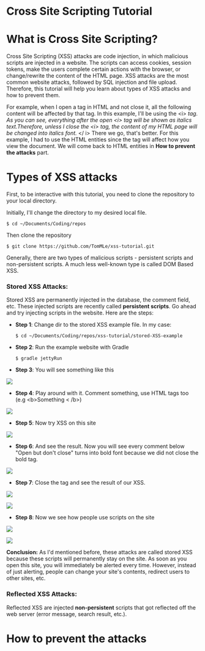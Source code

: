 # Cross Site Scripting Tutorial

# What is Cross Site Scripting?
Cross Site Scripting (XSS) attacks are code injection, in which malicious scripts are injected in a website. The scripts can access cookies, session tokens, make the users complete certain actions with the browser, or change/rewrite the content of the HTML page.
XSS attacks are the most common website attacks, followed by SQL injection and file upload. Therefore, this tutorial will help you learn about types of XSS attacks and how to prevent them.

For example, when I open a tag in HTML and not close it, all the following content will be affected by that tag. In this example, I'll be using the &lt;i&gt; *tag. As you can see, everything after the open &lt;i&gt; tag will be shown as italics text.Therefore, unless I close the &lt;i&gt; tag, the content of my HTML page will be changed into italics font.* &lt;&#47; i&gt; There we go, that's better. For this example, I had to use the HTML entities since the tag will affect how you view the document. We will come back to HTML entities in **How to prevent the attacks** part.

# Types of XSS attacks
First, to be interactive with this tutorial, you need to clone the repository to your local directory.

Initially, I'll change the directory to my desired local file.

```
$ cd ~/Documents/Coding/repos
```

Then clone the repository

```
$ git clone https://github.com/TomMLe/xss-tutorial.git
```

Generally, there are two types of malicious scripts - persistent scripts and non-persistent scripts. A much less well-known type is called DOM Based XSS. 

### Stored XSS Attacks:
Stored XSS are permanently injected in the database, the comment field, etc. These injected scripts are recently called **persistent scripts**. Go ahead and try injecting scripts in the website. Here are the steps:

    
* **Step 1**: Change dir to the stored XSS example file. In my case:   		
	
	```
	$ cd ~/Documents/Coding/repos/xss-tutorial/stored-XSS-example
	```

* **Step 2**: Run the example website with Gradle

	```			
	$ gradle jettyRun
	```
* **Step 3**: You will see something like this

![](http://i.imgur.com/lM5BycA.png)

* **Step 4**: Play around with it. Comment something, use HTML tags too (e.g 	&lt;b&gt;Something	&lt; /b&gt;)

![](http://i.imgur.com/7lij9gW.png)

* **Step 5**: Now try XSS on this site

![](http://i.imgur.com/aHl8bIY.png)

* **Step 6**: And see the result. Now you will see every comment below "Open but don't close" turns into bold font because we did not close the bold tag.

![](http://i.imgur.com/J95gyq0.png)

* **Step 7**: Close the tag and see the result of our XSS.

![](http://i.imgur.com/vQVQAfV.png)

![](http://i.imgur.com/58LUsJX.png)

* **Step 8**: Now we see how people use scripts on the site

![](http://i.imgur.com/aJkcyGD.png)

![](http://i.imgur.com/aO6zA0h.png)

**Conclusion:** As I'd mentioned before, these attacks are called stored XSS because these scripts will permanently stay on the site. As soon as you open this site, you will immediately be alerted every time. However, instead of just alerting, people can change your site's contents, redirect users to other sites, etc.
	
### Reflected XSS Attacks:
Reflected XSS are injected **non-persistent** scripts that got reflected off the web server (error message, search result, etc.).


# How to prevent the attacks

